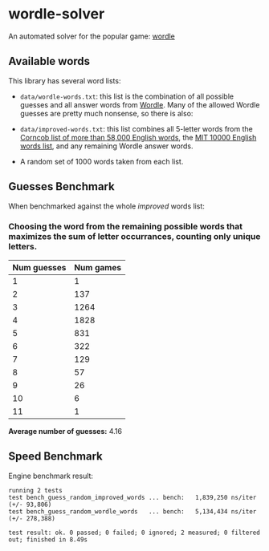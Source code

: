# wordle-solver

An automated solver for the popular game: [wordle](https://www.powerlanguage.co.uk/wordle/)

## Available words

This library has several word lists:

*  `data/wordle-words.txt`: this list is the combination of all possible guesses and all answer words from [Wordle](https://www.powerlanguage.co.uk/wordle/). Many of the allowed Wordle guesses are pretty much nonsense, so there is also:

*  `data/improved-words.txt`: this list combines all 5-letter words from the [Corncob list of more than 58,000 English words](http://www.mieliestronk.com/wordlist.html), the [MIT 10000 English words list](https://www.mit.edu/~ecprice/wordlist.10000), and any remaining Wordle answer words.

*  A random set of 1000 words taken from each list.

## Guesses Benchmark

When benchmarked against the whole *improved* words list:

### Choosing the word from the remaining possible words that maximizes the sum of letter occurrances, counting only unique letters.

|Num guesses|Num games|
|-----------|---------|
|1|1|
|2|137|
|3|1264|
|4|1828|
|5|831|
|6|322|
|7|129|
|8|57|
|9|26|
|10|6|
|11|1|

**Average number of guesses:** 4.16

## Speed Benchmark

Engine benchmark result:

```
running 2 tests
test bench_guess_random_improved_words ... bench:   1,839,250 ns/iter (+/- 93,806)
test bench_guess_random_wordle_words   ... bench:   5,134,434 ns/iter (+/- 278,388)

test result: ok. 0 passed; 0 failed; 0 ignored; 2 measured; 0 filtered out; finished in 8.49s
```
